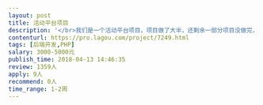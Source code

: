 ```yaml
---                
layout: post       
title: 活动平台项目           
description: '</br>我们是一个活动平台项目，项目做了大半，还剩余一部分项目没做完，需要找人接着继续做</br></br>技术要求PHP语言，采用的是thinkcmf框架，要求三年以上开发经验。</br>'     
contenturl: https://pro.lagou.com/project/7249.html      
tags: [后端开发,PHP]            
salary: 3000-5000元          
publish_time: 2018-04-13 14:46:35         
review: 1359人                   
apply: 9人                   
recommend: 0人                   
time_range: 1-2周              
---                 
```

